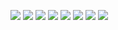 ![](https://files.catbox.moe/is3ppc.png)
![](https://files.catbox.moe/ajov3g.png)
[![](https://files.catbox.moe/98xl27.png)](https://twitter.com/twowo9) ![](https://files.catbox.moe/8y9e2y.png) [![](https://files.catbox.moe/b34lr6.png)](https://twowo9inbox.straw.page) ![](https://files.catbox.moe/8y9e2y.png) [![](https://files.catbox.moe/9ll40o.png)](https://rentry.co/fantasticat)
![](https://files.catbox.moe/03uyh9.png)
